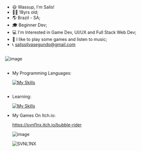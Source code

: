 - 😃 Wassup, I'm Salis!
- 👨‍🦱 18yrs old;
- 🌎 Brazil - SA;
- 🎓 Beginner Dev;
- 💻 I'm Interested in Game Dev, UI/UX and Full Stack Web Dev;
- 🤩 I like to play some games and listen to music;
- 📞 salissilvasegundo@gmail.com
  
##
  
 ![image](https://github.com/user-attachments/assets/3e352f57-3cf8-4e06-abd5-3a6507f85536)

##
  
  
- My Programming Languages:
  
  [![My Skills](https://skillicons.dev/icons?i=js,html,css)](https://skillicons.dev)

##

- Learning:

  [![My Skills](https://skillicons.dev/icons?i=unity,unreal,py,spring,java,postgres)](https://skillicons.dev)


- My Games On Itch.io:

  https://svnl1nx.itch.io/bubble-rider

  
    ![image](https://github.com/user-attachments/assets/d9081860-f4fa-497d-af79-92fd9e689787)


  ![SVNL1NX](https://github.com/user-attachments/assets/5bc986c3-c631-405f-8eec-945c876bf13f)


  
<!---
SalisSilva337/SalisSilva337 is a ✨ special ✨ repository because its `README.md` (this file) appears on your GitHub profile.
You can click the Preview link to take a look at your changes.
--->
